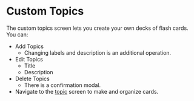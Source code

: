 # Custom Topics

The custom topics screen lets you create your own decks of flash cards.
You can:

* Add Topics
  * Changing labels and description is an additional operation.
* Edit Topics
  * Title
  * Description
* Delete Topics
  * There is a confirmation modal.
* Navigate to the [topic](./topics.md) screen to make and organize cards.
